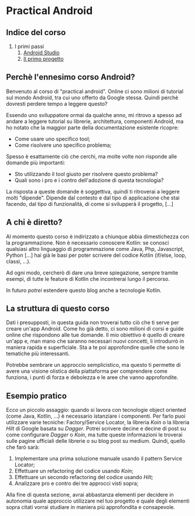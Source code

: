 # Practical Android

## Indice del corso
1. I primi passi
   1. [Android Studio](android_studio.md)
   2. [Il primo progetto](il_primo_progetto.md) 

## Perchè l'ennesimo corso Android?
Benvenuto al corso di "practical android". Online ci sono milioni di tutorial sul mondo Android, tra cui uno offerto da 
Google stessa. Quindi perchè dovresti perdere tempo a leggere questo?

Essendo uno sviluppatore ormai da qualche anno, mi ritrovo a spesso ad andare a leggere tutorial su librerie, 
architettura, componenti Android, ma ho notato che la maggior parte della documentazione esistente ricopre:
- Come usare uno specifico tool;
- Come risolvere uno specifico problema;

Spesso è esattamente ciò che cerchi, ma molte volte non risponde alle domande più importanti:
- Sto utilizzando il tool giusto per risolvere questo problema?
- Quali sono i pro e i contro dell'adozione di questa tecnologia?

La risposta a queste domande è soggettiva, quindi ti ritroverai a leggere molti "dipende". Dipende dal contesto e dal 
tipo di applicazione che stai facendo, dal tipo di funzionalità, di come si svilupperà il progetto, \[...\]

## A chi è diretto?

Al momento questo corso è indirizzato a chiunque abbia dimestichezza con la programmazione. Non è necessario conoscere 
Kotlin: se conosci qualsiasi altro linguaggio di programmazione come Java, Php, Javascript, Python \[...\] hai già le 
basi per poter scrivere del codice Kotlin (if/else, loop, classi, ...).

Ad ogni modo, cercherò di dare una breve spiegazione, sempre tramite esempi, di tutte le feature di Kotlin che 
incontrerai lungo il percorso.

In futuro *potrei* estendere questo blog anche a tecnologie Kotlin.

## La struttura di questo corso

Dati i presupposti, in questa guida non troverai tutto ciò che ti serve per creare un'app Android. Come ho già detto, ci 
sono milioni di corsi e guide online che rispondono alle tue domande. Il mio obiettivo è quello di creare un'app e, man 
mano che saranno necessari nuovi concetti, li introdurrò in maniera rapida e superficiale. Sta a te poi approfondire 
quelle che sono le tematiche più interessanti.

Potrebbe sembrare un approccio semplicistico, ma questo ti permette di avere una visione olistica della piattaforma per 
comprendere come funziona, i punti di forza e debolezza e le aree che vanno approfondite.

## Esempio pratico
Ecco un piccolo assaggio: quando si lavora con tecnologie object oriented (come Java, Kotlin, ...) è necessario 
istanziare i componenti. 
Per farlo puoi utilizzare varie tecniche: Factory/Service Locator, la libreria _Koin_ o la libreria _Hilt_ 
di Google basata su <em>Dagger</em>. Potrei scrivere decine e decine di post su come configurare _Dagger_ o _Koin_, ma 
tutte queste informazioni le troverai sulle pagine ufficiali delle librerie o su blog post su medium. 
Quindi, quello che farò sarà:
1. Implementare una prima soluzione manuale usando il pattern Service Locator;
2. Effettuare un refactoring del codice usando _Koin_;
3. Effettuare un secondo refactoring del codice usando _Hilt;_
4. Analizzare pro e contro dei tre approcci visti sopra;

Alla fine di questa sezione, avrai abbastanza elementi per decidere in autonomia quale approccio utilizzare nel tuo 
progetto e quale degli elementi sopra citati vorrai studiare in maniera più approfondita e consapevole.